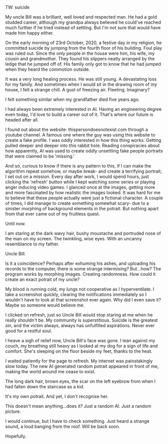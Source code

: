 TW: suicide 



My uncle Bill was a brilliant, well loved and respected man. He had a gold studded career, although my grandpa always believed he could've reached much further if he tried instead of settling. But I'm not sure that would have made him happy either. 

On the early morning of 23rd October, 2020, a festive day in my religion, he committed suicide by jumping from the fourth floor of his building. Foul play was ruled out. Since the only people in the house were him, his wife, my cousin and grandmother. They found his slippers neatly arranged by the ledge that he jumped off of. His family only got to know that he had jumped when they heard the commotion outside. 

It was a very long healing process. He was still young. A devastating loss for my family. And sometimes when I would sit in the drawing room of my house, I felt a strange chill. A gust of freezing air. Fleeting. Imaginary? 

I felt something similar when my grandfather died five years ago. 

I had always been extremely interested in AI. Having an engineering degree even today, I'd love to build a career out of it. That's where our future is headed after all. 

I found out about the website: thispersondoesnotexist.com through a youtube channel. A famous one where the guy was using this website to create a fake profile. I was oddly interested in how this thing works. Getting pulled deeper and deeper into this rabbit hole. Reading conspiracies about how apparently, AI was used to create oddly unsettling fake people portraits that were claimed to be 'missing.'

And so, curious to know if there is any pattern to this, if I can make the algorithm repeat somehow, or maybe break- and create a terrifying portrait; I set out on a mission. Every day after work, I would spend hours, just clicking the 'refresh' button while I kept watching some series or playing anger inducing video games. I glanced once at the images, getting more and more fascinated by how realistic the images looked. It was hard for me to believe that these people actually were just a fictional character. A couple of times, I did manage to create something somewhat scary- due to a sinister morphing of background elements in the potrait. But nothing apart from that ever came out of my fruitless quest. 

Until now. 

I am staring at the dark wavy hair, bushy moustache and portruded nose of the man on my screen. The twinkling, wise eyes. With an uncanny resemblance to my father. 

Uncle Bill. 

Is it a coincidence? Perhaps after exhuming his ashes, and uploading his records to the computer, there is some strange intermixing? But...how? The program works by morphing images. Creating randomness. How could it create an exact potrait of my uncle? 

My blood is running cold, my lungs not cooperative as I hyperventilate. I take a screenshot quickly, clearing the notifications immediately so I wouldn't have to look at that screenshot ever again. Why did I even save it? Maybe so someone would believe me. 

I clicked on refresh, just so Uncle Bill would stop staring at me when he really shouldn't be. My community is superstitious. Suicide is the greatest sin, and the victim always, always has unfulfilled aspirations. Never ever good for a restful soul. 

I heave a sigh of relief now, Uncle Bill's face was gone. I lean against my couch, my breathing still heavy as I looked at my dog for a sign of life and comfort. She's sleeping on the floor beside my feet, thanks to the heat. 

I waited patiently for the page to refresh. My internet was painstakingly slow today. The new AI generated random potrait appeared in front of me, making the world around me cease to exist. 

The long dark hair, brown eyes, the scar on the left eyebrow from when I had fallen down the staircase as a kid. 

It's my own potrait. And yet, I don't recognise her. 

This doesn't mean anything...does it? Just a random AI. Just a random picture. 

I would continue, but I have to check something. Just heard a strange sound, a loud banging from the roof. Will be back soon. 

Hopefully.